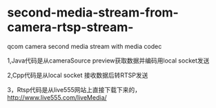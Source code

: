 # second-media-stream-from-camera-rtsp-stream-
qcom camera second media stream with media codec

1,Java代码是从cameraSource preview获取数据并编码用local socket发送


2,Cpp代码是从local socket 接收数据后转RTSP发送


3，Rtsp代码是从live555网站上直接下载下来的，http://www.live555.com/liveMedia/
